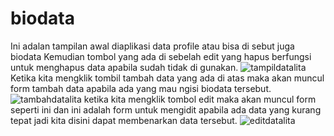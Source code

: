 # biodata 
Ini adalan tampilan awal diaplikasi data profile atau bisa di sebut juga biodata
Kemudian tombol yang ada di sebelah edit yang hapus berfungsi untuk menghapus data apabila sudah tidak di gunakan.
![tampildatalita](https://user-images.githubusercontent.com/82192226/162866038-d2cd5f83-d699-48a0-88c9-dc0a22416a58.png)
Ketika kita mengklik tombil tambah data  yang ada di atas maka akan muncul form tambah data apabila ada yang mau ngisi biodata tersebut.
![tambahdatalita](https://user-images.githubusercontent.com/82192226/162866776-7fef4902-a729-41f5-9fd2-12eb72b9db6b.png)
ketika kita mengklik tombol edit maka akan muncul form seperti ini dan ini adalah form untuk mengidit apabila ada data yang kurang tepat jadi kita disini dapat membenarkan data tersebut.
![editdatalita](https://user-images.githubusercontent.com/82192226/162866320-0014fcd9-959c-4393-98f7-781d6c6d6035.png)
